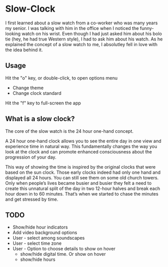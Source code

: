 # Slow-Clock

I first learned about a slow watch from a co-worker who was many years my senior. I was talking with him in the office when I noticed the funny-looking watch on his wrist. Even though I had just asked him about his bolo tie (hey, he had true Western style), I had to ask him about his watch. As he explained the concept of a slow watch to me, I absolutley fell in love with the idea behind it.

## Usage

Hit the "o" key, or double-click, to open options menu

- Change theme
- Change clock standard

Hit the "f" key to full-screen the app

## What is a slow clock?

The core of the slow watch is the 24 hour one-hand concept.

A 24 hour one-hand clock allows you to see the entire day in one view and experience time in natural way. This fundamentally changes the way you look at the clock and can promote enhanced consciousness about the progression of your day.

This way of showing the time is inspired by the original clocks that were based on the sun clock. Those early clocks indeed had only one hand and displayed all 24 hours. You can still see them on some old church towers. Only when people’s lives became busier and busier they felt a need to create this unnatural split of the day in two 12-hour halves and break each hour down in to 60 minutes. That’s when we started to chase the minutes and get stressed by time.

## TODO

- Show/hide hour indicators
- Add video background options
- User - select among soundscapes
- User - select time zone
- User - Option to choose details to show on hover
  - show/hide digital time. Or show on hover
  - show/hide hours

